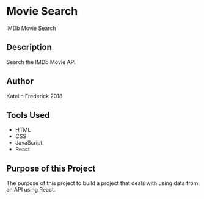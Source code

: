 # Movie Search
IMDb Movie Search

## Description

Search the IMDb Movie API

## Author

Katelin Frederick 2018 

## Tools Used
* HTML
* CSS
* JavaScript
* React


## Purpose of this Project
The purpose of this project to build a project that deals with using data from an API using React.
